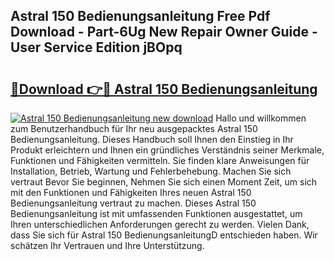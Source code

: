 ## Astral 150 Bedienungsanleitung Free Pdf Download - Part-6Ug New Repair Owner Guide - User Service Edition jBOpq

# <h2><a href="http://df3wy4g.blite.top/?on=Astral+150+Bedienungsanleitung">🔗Download 👉🔴 Astral 150 Bedienungsanleitung</a></h2>

[![Astral 150 Bedienungsanleitung new download](https://i.imgur.com/lujVjoI.png)](http://df3wy4g.blite.top/?on=Astral+150+Bedienungsanleitung)
Hallo und willkommen zum Benutzerhandbuch für Ihr neu ausgepacktes Astral 150 Bedienungsanleitung. Dieses Handbuch soll Ihnen den Einstieg in Ihr Produkt erleichtern und Ihnen ein gründliches Verständnis seiner Merkmale, Funktionen und Fähigkeiten vermitteln. Sie finden klare Anweisungen für Installation, Betrieb, Wartung und Fehlerbehebung. Machen Sie sich vertraut Bevor Sie beginnen, Nehmen Sie sich einen Moment Zeit, um sich mit den Funktionen und Fähigkeiten Ihres neuen Astral 150 Bedienungsanleitung vertraut zu machen. Dieses Astral 150 Bedienungsanleitung ist mit umfassenden Funktionen ausgestattet, um Ihren unterschiedlichen Anforderungen gerecht zu werden. Vielen Dank, dass Sie sich für Astral 150 BedienungsanleitungD entschieden haben. Wir schätzen Ihr Vertrauen und Ihre Unterstützung.
